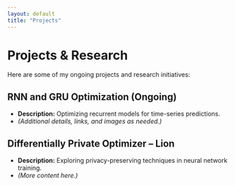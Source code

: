 ```yaml
---
layout: default
title: "Projects"
---
```


# Projects & Research

Here are some of my ongoing projects and research initiatives:

## RNN and GRU Optimization (Ongoing)
- **Description:** Optimizing recurrent models for time-series predictions.
- *(Additional details, links, and images as needed.)*

## Differentially Private Optimizer – Lion
- **Description:** Exploring privacy-preserving techniques in neural network training.
- *(More content here.)*


